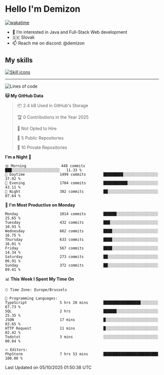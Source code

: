 # Hello I'm Demizon
[![wakatime](https://wakatime.com/badge/user/6ad1949f-d6d7-44f9-9eee-c35e54cc499b.svg)](https://wakatime.com/@6ad1949f-d6d7-44f9-9eee-c35e54cc499b)
- 👀 I’m interested in Java and Full-Stack Web development
- 🇸🇰 Slovak
- 📫 Reach me on discord: @demizon

## My skills
[![Skill icons](https://skillicons.dev/icons?i=java,js,ts,html,css,react,nextjs,tailwind,supabase,py,git,docker,linux,mysql,postgres,mongo&theme=dark)](https://github.com/Demizon3433)

---

<!--START_SECTION:waka-->
![Lines of code](https://img.shields.io/badge/From%20Hello%20World%20I%27ve%20Written-1.4%20million%20lines%20of%20code-blue)

**🐱 My GitHub Data** 

> 📦 2.4 kB Used in GitHub's Storage 
 > 
> 🏆 0 Contributions in the Year 2025
 > 
> 🚫 Not Opted to Hire
 > 
> 📜 5 Public Repositories 
 > 
> 🔑 10 Private Repositories 
 > 
**I'm a Night 🦉** 

```text
🌞 Morning                448 commits         ███░░░░░░░░░░░░░░░░░░░░░░   11.33 % 
🌆 Daytime                1499 commits        █████████░░░░░░░░░░░░░░░░   37.92 % 
🌃 Evening                1704 commits        ███████████░░░░░░░░░░░░░░   43.11 % 
🌙 Night                  302 commits         ██░░░░░░░░░░░░░░░░░░░░░░░   07.64 % 
```
📅 **I'm Most Productive on Monday** 

```text
Monday                   1014 commits        ██████░░░░░░░░░░░░░░░░░░░   25.65 % 
Tuesday                  432 commits         ███░░░░░░░░░░░░░░░░░░░░░░   10.93 % 
Wednesday                662 commits         ████░░░░░░░░░░░░░░░░░░░░░   16.75 % 
Thursday                 633 commits         ████░░░░░░░░░░░░░░░░░░░░░   16.01 % 
Friday                   567 commits         ████░░░░░░░░░░░░░░░░░░░░░   14.34 % 
Saturday                 273 commits         ██░░░░░░░░░░░░░░░░░░░░░░░   06.91 % 
Sunday                   372 commits         ██░░░░░░░░░░░░░░░░░░░░░░░   09.41 % 
```


📊 **This Week I Spent My Time On** 

```text
🕑︎ Time Zone: Europe/Brussels

💬 Programming Languages: 
TypeScript               5 hrs 20 mins       █████████████████░░░░░░░░   67.73 % 
SQL                      2 hrs               ██████░░░░░░░░░░░░░░░░░░░   25.35 % 
JSON                     17 mins             █░░░░░░░░░░░░░░░░░░░░░░░░   03.65 % 
HTTP Request             11 mins             █░░░░░░░░░░░░░░░░░░░░░░░░   02.42 % 
Todotxt                  3 mins              ░░░░░░░░░░░░░░░░░░░░░░░░░   00.84 % 

🔥 Editors: 
PhpStorm                 7 hrs 53 mins       █████████████████████████   100.00 % 
```


 Last Updated on 05/10/2025 01:50:38 UTC
<!--END_SECTION:waka-->
